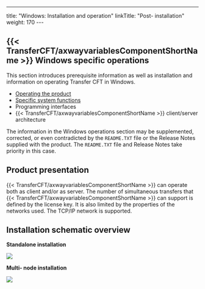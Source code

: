 ---
title: "Windows: Installation and operation"
linkTitle: "Post- installation"
weight: 170
--- <span id="Specifications_and_Prerequisites_for_CFT_Windows"></span>

## {{< TransferCFT/axwayvariablesComponentShortName  >}} Windows specific operations

This section introduces prerequisite information as well as installation and information on operating Transfer CFT in Windows.

- [Operating the product](running_cft_for_the_first_time_windows)
- [Specific system
    functions](specific_system_functions)
- Programming
    interfaces
- {{< TransferCFT/axwayvariablesComponentShortName >}}
    client/server architecture

The information in the Windows operations section
may be supplemented, corrected, or even contradicted by the
`README.TXT` file or the Release Notes supplied with the product. The `README.TXT` file and Release Notes take priority in this case.

<span id="Product_presentation"></span>

## Product presentation

{{< TransferCFT/axwayvariablesComponentShortName  >}} can operate both as client and/or as server. The
number of simultaneous transfers that {{< TransferCFT/axwayvariablesComponentShortName  >}} can support
is defined by the license key. It is also limited by the properties of
the networks used. The TCP/IP network is supported.

## Installation schematic overview

****Standalone installation****

![](/Images/TransferCFT/install01_(2).png)

****Multi- node installation****

****![](/Images/TransferCFT/install_multi.png)****
